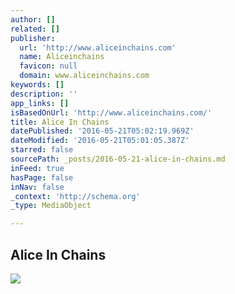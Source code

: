 ```yaml
---
author: []
related: []
publisher:
  url: 'http://www.aliceinchains.com'
  name: Aliceinchains
  favicon: null
  domain: www.aliceinchains.com
keywords: []
description: ''
app_links: []
isBasedOnUrl: 'http://www.aliceinchains.com/'
title: Alice In Chains
datePublished: '2016-05-21T05:02:19.969Z'
dateModified: '2016-05-21T05:01:05.387Z'
starred: false
sourcePath: _posts/2016-05-21-alice-in-chains.md
inFeed: true
hasPage: false
inNav: false
_context: 'http://schema.org'
_type: MediaObject

---
```

<article style=""><h1>Alice In Chains</h1><img src="http://www.aliceinchains.com/images/exhibitionists-final-300.png" /></article>